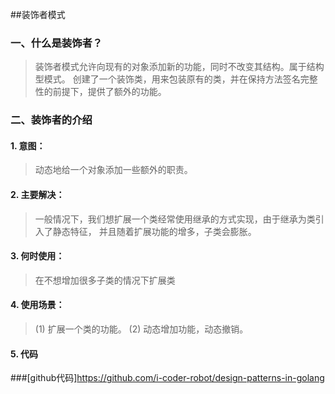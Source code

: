 
##装饰者模式

### 一、什么是装饰者？
  > 装饰者模式允许向现有的对象添加新的功能，同时不改变其结构。属于结构型模式。
    创建了一个装饰类，用来包装原有的类，并在保持方法签名完整性的前提下，提供了额外的功能。
### 二、装饰者的介绍
#### 1. 意图：
  > 动态地给一个对象添加一些额外的职责。

#### 2. 主要解决：
  > 一般情况下，我们想扩展一个类经常使用继承的方式实现，由于继承为类引入了静态特征，
    并且随着扩展功能的增多，子类会膨胀。

#### 3. 何时使用：
  > 在不想增加很多子类的情况下扩展类

#### 4. 使用场景：
  > (1) 扩展一个类的功能。
    (2) 动态增加功能，动态撤销。
#### 5. 代码 
###[github代码]https://github.com/i-coder-robot/design-patterns-in-golang